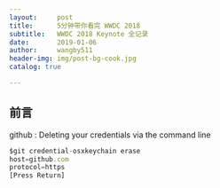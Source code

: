 ```yaml
---
layout:     post
title:      5分钟带你看完 WWDC 2018
subtitle:   WWDC 2018 Keynote 全记录
date:       2019-01-06
author:     wangby511
header-img: img/post-bg-cook.jpg
catalog: true

---
```


## 前言

github : Deleting your credentials via the command line
```javascript
$git credential-osxkeychain erase
host=github.com
protocol=https
[Press Return]
```
 

